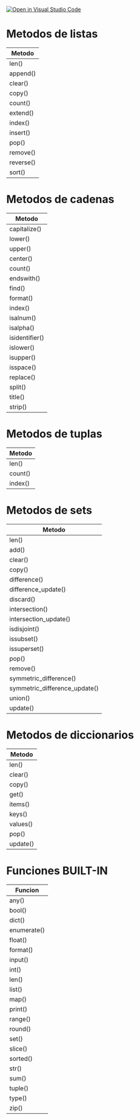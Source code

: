 [![Open in Visual Studio Code](https://classroom.github.com/assets/open-in-vscode-c66648af7eb3fe8bc4f294546bfd86ef473780cde1dea487d3c4ff354943c9ae.svg)](https://classroom.github.com/online_ide?assignment_repo_id=10452337&assignment_repo_type=AssignmentRepo)
# Metodos de listas

| Metodo      |
| ----------- |
| len()       |
| append()    |
| clear()     |
| copy()      |
| count()     |
| extend()    |
| index()     |
| insert()    |
| pop()       |
| remove()    |
| reverse()   |
| sort()      |

# Metodos de cadenas

| Metodo         |
| -------------- | 
| capitalize()   | 
| lower()        | 
| upper()        | 
| center()       |
| count()        | 
| endswith()     | 
| find()         | 
| format()       | 
| index()        | 
| isalnum()      | 
| isalpha()      | 
| isidentifier() | 
| islower()      | 
| isupper()      |
| isspace()      |
| replace()      |
| split()        |
| title()        |
| strip()        |

# Metodos de tuplas

| Metodo      | 
| ----------- | 
| len()       | 
| count()     | 
| index()     |

# Metodos de sets

| Metodo                       |
| ---------------------------- |
| len()                        | 
| add()                        |
| clear()                      | 
| copy()                       | 
| difference()                 | 
| difference_update()          |
| discard()                    | 
| intersection()               | 
| intersection_update()        | 
| isdisjoint()                 |
| issubset()                   | 
| issuperset()                 |
| pop()                        | 
| remove()                     |
| symmetric_difference()       |
| symmetric_difference_update()|
| union()                      |
| update()                     |

# Metodos de diccionarios

| Metodo      |
| ----------- |
| len()       |
| clear()     |
| copy()      |
| get()       |
| items()     |
| keys()      |
| values()    |
| pop()       |
| update()    |


# Funciones BUILT-IN

| Funcion     |
| ----------- |
| any()       |
| bool()      |
| dict()      |
| enumerate() |
| float()     |
| format()    |
| input()     |
| int()       |
| len()       |
| list()      |
| map()       |
| print()     |
| range()     |
| round()     |
| set()       |
| slice()     |
| sorted()    |
| str()       |
| sum()       |
| tuple()     |
| type()      |
| zip()       |